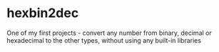 # hexbin2dec
One of my first projects - convert any number from binary, decimal or hexadecimal to the other types, without using any built-in libraries
